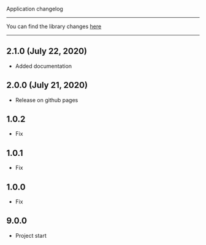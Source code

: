 Application changelog

---

You can find the library changes [here](src/ngx-themes/CHANGELOG.md)

---

## 2.1.0 (July 22, 2020)
- Added documentation

## 2.0.0 (July 21, 2020)
- Release on github pages

## 1.0.2
- Fix

## 1.0.1
- Fix

## 1.0.0
- Fix

## 9.0.0
- Project start
